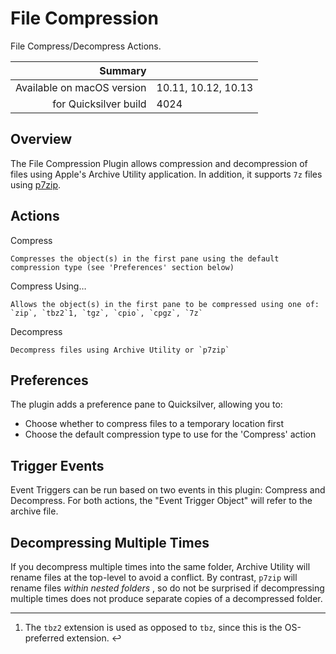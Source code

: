 # File Compression

File Compress/Decompress Actions.

 Summary                    | &nbsp; 
---------------------------:|:--------------------
 Available on macOS version | 10.11, 10.12, 10.13
      for Quicksilver build | 4024


## Overview

The File Compression Plugin allows compression and decompression of files
using Apple's Archive Utility application. In addition, it supports `7z` files
using [p7zip](http://p7zip.sourceforge.net/).

## Actions

Compress

    Compresses the object(s) in the first pane using the default compression type (see 'Preferences' section below)
Compress Using…

    Allows the object(s) in the first pane to be compressed using one of: `zip`, `tbz2`1, `tgz`, `cpio`, `cpgz`, `7z`
Decompress

    Decompress files using Archive Utility or `p7zip`

## Preferences

The plugin adds a preference pane to Quicksilver, allowing you to:

  * Choose whether to compress files to a temporary location first
  * Choose the default compression type to use for the 'Compress' action

## Trigger Events

Event Triggers can be run based on two events in this plugin: Compress and
Decompress. For both actions, the "Event Trigger Object" will refer to the
archive file.

## Decompressing Multiple Times

If you decompress multiple times into the same folder, Archive Utility will
rename files at the top-level to avoid a conflict. By contrast, `p7zip` will
rename files _within nested folders_ , so do not be surprised if decompressing
multiple times does not produce separate copies of a decompressed folder.

* * *

  1. The `tbz2` extension is used as opposed to `tbz`, since this is the OS-preferred extension. ↩